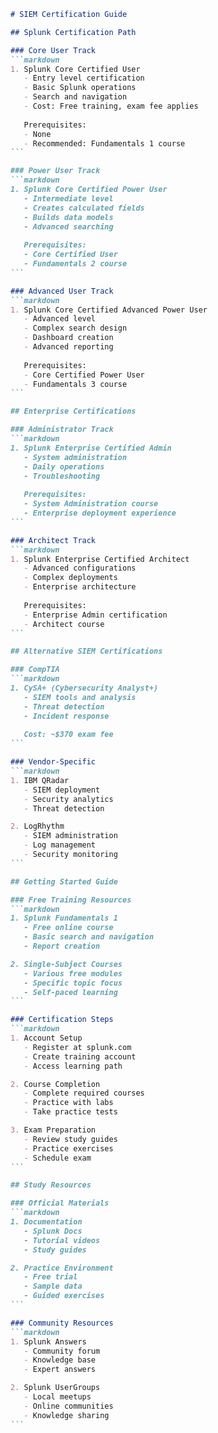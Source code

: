 ````markdown
# SIEM Certification Guide

## Splunk Certification Path

### Core User Track
```markdown
1. Splunk Core Certified User
   - Entry level certification
   - Basic Splunk operations
   - Search and navigation
   - Cost: Free training, exam fee applies
   
   Prerequisites:
   - None
   - Recommended: Fundamentals 1 course
```

### Power User Track
```markdown
1. Splunk Core Certified Power User
   - Intermediate level
   - Creates calculated fields
   - Builds data models
   - Advanced searching
   
   Prerequisites:
   - Core Certified User
   - Fundamentals 2 course
```

### Advanced User Track
```markdown
1. Splunk Core Certified Advanced Power User
   - Advanced level
   - Complex search design
   - Dashboard creation
   - Advanced reporting
   
   Prerequisites:
   - Core Certified Power User
   - Fundamentals 3 course
```

## Enterprise Certifications

### Administrator Track
```markdown
1. Splunk Enterprise Certified Admin
   - System administration
   - Daily operations
   - Troubleshooting
   
   Prerequisites:
   - System Administration course
   - Enterprise deployment experience
```

### Architect Track
```markdown
1. Splunk Enterprise Certified Architect
   - Advanced configurations
   - Complex deployments
   - Enterprise architecture
   
   Prerequisites:
   - Enterprise Admin certification
   - Architect course
```

## Alternative SIEM Certifications

### CompTIA
```markdown
1. CySA+ (Cybersecurity Analyst+)
   - SIEM tools and analysis
   - Threat detection
   - Incident response
   
   Cost: ~$370 exam fee
```

### Vendor-Specific
```markdown
1. IBM QRadar
   - SIEM deployment
   - Security analytics
   - Threat detection

2. LogRhythm
   - SIEM administration
   - Log management
   - Security monitoring
```

## Getting Started Guide

### Free Training Resources
```markdown
1. Splunk Fundamentals 1
   - Free online course
   - Basic search and navigation
   - Report creation

2. Single-Subject Courses
   - Various free modules
   - Specific topic focus
   - Self-paced learning
```

### Certification Steps
```markdown
1. Account Setup
   - Register at splunk.com
   - Create training account
   - Access learning path

2. Course Completion
   - Complete required courses
   - Practice with labs
   - Take practice tests

3. Exam Preparation
   - Review study guides
   - Practice exercises
   - Schedule exam
```

## Study Resources

### Official Materials
```markdown
1. Documentation
   - Splunk Docs
   - Tutorial videos
   - Study guides

2. Practice Environment
   - Free trial
   - Sample data
   - Guided exercises
```

### Community Resources
```markdown
1. Splunk Answers
   - Community forum
   - Knowledge base
   - Expert answers

2. Splunk UserGroups
   - Local meetups
   - Online communities
   - Knowledge sharing
```
````
